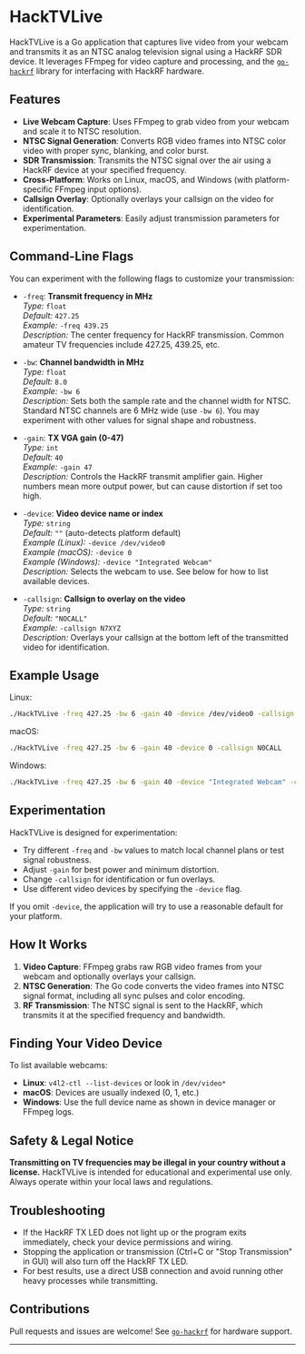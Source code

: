 # HackTVLive

HackTVLive is a Go application that captures live video from your webcam and transmits it as an NTSC analog television signal using a HackRF SDR device. It leverages FFmpeg for video capture and processing, and the [`go-hackrf`](https://github.com/samuel/go-hackrf) library for interfacing with HackRF hardware.

## Features

- **Live Webcam Capture**: Uses FFmpeg to grab video from your webcam and scale it to NTSC resolution.
- **NTSC Signal Generation**: Converts RGB video frames into NTSC color video with proper sync, blanking, and color burst.
- **SDR Transmission**: Transmits the NTSC signal over the air using a HackRF device at your specified frequency.
- **Cross-Platform**: Works on Linux, macOS, and Windows (with platform-specific FFmpeg input options).
- **Callsign Overlay**: Optionally overlays your callsign on the video for identification.
- **Experimental Parameters**: Easily adjust transmission parameters for experimentation.

## Command-Line Flags

You can experiment with the following flags to customize your transmission:

- `-freq`: **Transmit frequency in MHz**  
  *Type:* `float`  
  *Default:* `427.25`  
  *Example:* `-freq 439.25`  
  *Description:* The center frequency for HackRF transmission. Common amateur TV frequencies include 427.25, 439.25, etc.

- `-bw`: **Channel bandwidth in MHz**  
  *Type:* `float`  
  *Default:* `8.0`  
  *Example:* `-bw 6`  
  *Description:* Sets both the sample rate and the channel width for NTSC. Standard NTSC channels are 6 MHz wide (use `-bw 6`). You may experiment with other values for signal shape and robustness.

- `-gain`: **TX VGA gain (0-47)**  
  *Type:* `int`  
  *Default:* `40`  
  *Example:* `-gain 47`  
  *Description:* Controls the HackRF transmit amplifier gain. Higher numbers mean more output power, but can cause distortion if set too high.

- `-device`: **Video device name or index**  
  *Type:* `string`  
  *Default:* `""` (auto-detects platform default)  
  *Example (Linux):* `-device /dev/video0`  
  *Example (macOS):* `-device 0`  
  *Example (Windows):* `-device "Integrated Webcam"`  
  *Description:* Selects the webcam to use. See below for how to list available devices.

- `-callsign`: **Callsign to overlay on the video**  
  *Type:* `string`  
  *Default:* `"NOCALL"`  
  *Example:* `-callsign N7XYZ`  
  *Description:* Overlays your callsign at the bottom left of the transmitted video for identification.

## Example Usage

Linux:
```sh
./HackTVLive -freq 427.25 -bw 6 -gain 40 -device /dev/video0 -callsign N0CALL
```
macOS:
```sh
./HackTVLive -freq 427.25 -bw 6 -gain 40 -device 0 -callsign N0CALL
```
Windows:
```sh
./HackTVLive -freq 427.25 -bw 6 -gain 40 -device "Integrated Webcam" -callsign N0CALL
```

## Experimentation

HackTVLive is designed for experimentation:
- Try different `-freq` and `-bw` values to match local channel plans or test signal robustness.
- Adjust `-gain` for best power and minimum distortion.
- Change `-callsign` for identification or fun overlays.
- Use different video devices by specifying the `-device` flag.

If you omit `-device`, the application will try to use a reasonable default for your platform.

## How It Works

1. **Video Capture**: FFmpeg grabs raw RGB video frames from your webcam and optionally overlays your callsign.
2. **NTSC Generation**: The Go code converts the video frames into NTSC signal format, including all sync pulses and color encoding.
3. **RF Transmission**: The NTSC signal is sent to the HackRF, which transmits it at the specified frequency and bandwidth.

## Finding Your Video Device

To list available webcams:
- **Linux**: `v4l2-ctl --list-devices` or look in `/dev/video*`
- **macOS**: Devices are usually indexed (0, 1, etc.)
- **Windows**: Use the full device name as shown in device manager or FFmpeg logs.

## Safety & Legal Notice

**Transmitting on TV frequencies may be illegal in your country without a license.**
HackTVLive is intended for educational and experimental use only. Always operate within your local laws and regulations.

## Troubleshooting

- If the HackRF TX LED does not light up or the program exits immediately, check your device permissions and wiring.
- Stopping the application or transmission (Ctrl+C or "Stop Transmission" in GUI) will also turn off the HackRF TX LED.
- For best results, use a direct USB connection and avoid running other heavy processes while transmitting.

## Contributions

Pull requests and issues are welcome! See [`go-hackrf`](https://github.com/samuel/go-hackrf) for hardware support.

---